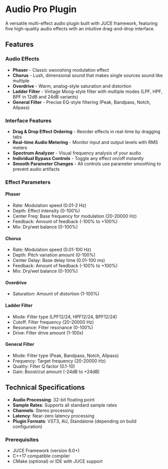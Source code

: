 # Audio Pro Plugin

A versatile multi-effect audio plugin built with JUCE framework, featuring five high-quality audio effects with an intuitive drag-and-drop interface.

## Features

### Audio Effects
- **Phaser** - Classic swooshing modulation effect
- **Chorus** - Lush, dimensional sound that makes single sources sound like multiple
- **Overdrive** - Warm, analog-style saturation and distortion
- **Ladder Filter** - Vintage Moog-style filter with multiple modes (LPF, HPF, BPF in 12dB and 24dB variants)
- **General Filter** - Precise EQ-style filtering (Peak, Bandpass, Notch, Allpass)

### Interface Features
- **Drag & Drop Effect Ordering** - Reorder effects in real-time by dragging tabs
- **Real-time Audio Metering** - Monitor input and output levels with RMS meters
- **Spectrum Analyzer** - Visual frequency analysis of your audio
- **Individual Bypass Controls** - Toggle any effect on/off instantly
- **Smooth Parameter Changes** - All controls use parameter smoothing to prevent audio artifacts

### Effect Parameters

#### Phaser
- Rate: Modulation speed (0.01-2 Hz)
- Depth: Effect intensity (0-100%)
- Center Freq: Base frequency for modulation (20-20000 Hz)
- Feedback: Amount of feedback (-100% to +100%)
- Mix: Dry/wet balance (0-100%)

#### Chorus
- Rate: Modulation speed (0.01-100 Hz)
- Depth: Pitch variation amount (0-100%)
- Center Delay: Base delay time (0.01-100 ms)
- Feedback: Amount of feedback (-100% to +100%)
- Mix: Dry/wet balance (0-100%)

#### Overdrive
- Saturation: Amount of distortion (1-100%)

#### Ladder Filter
- Mode: Filter type (LPF12/24, HPF12/24, BPF12/24)
- Cutoff: Filter frequency (20-20000 Hz)
- Resonance: Filter resonance (0-100%)
- Drive: Filter drive amount (1-100x)

#### General Filter
- Mode: Filter type (Peak, Bandpass, Notch, Allpass)
- Frequency: Target frequency (20-20000 Hz)
- Quality: Filter Q factor (0.1-10)
- Gain: Boost/cut amount (-24dB to +24dB)

## Technical Specifications

- **Audio Processing**: 32-bit floating point
- **Sample Rates**: Supports all standard sample rates
- **Channels**: Stereo processing
- **Latency**: Near-zero latency processing
- **Plugin Formats**: VST3, AU, Standalone (depending on build configuration)



### Prerequisites
- JUCE Framework (version 6.0+)
- C++17 compatible compiler
- CMake (optional) or IDE with JUCE support



